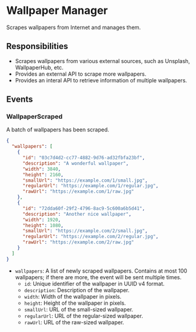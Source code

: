 # Wallpaper Manager

Scrapes wallpapers from Internet and manages them.

## Responsibilities

- Scrapes wallpapers from various external sources, such as Unsplash, WallpaperHub, etc.
- Provides an external API to scrape more wallpapers.
- Provides an interal API to retrieve information of multiple wallpapers.

## Events

### WallpaperScraped

A batch of wallpapers has been scraped.

```json
{
  "wallpapers": [
    {
      "id": "03c7d4d2-cc77-4882-9d76-ad32fbfa23bf",
      "description": "A wonderful wallpaper",
      "width": 3840,
      "height": 2160,
      "smallUrl": "https://example.com/1/small.jpg",
      "regularUrl": "https://example.com/1/regular.jpg",
      "rawUrl": "https://example.com/1/raw.jpg"
    },
    {
      "id": "72dda60f-29f2-4796-8ac9-5c600a6b5d41",
      "description": "Another nice wallpaper",
      "width": 1920,
      "height": 1080,
      "smallUrl": "https://example.com/2/small.jpg",
      "regularUrl": "https://example.com/2/regular.jpg",
      "rawUrl": "https://example.com/2/raw.jpg"
    }
  ]
}
```

- `wallpapers`: A list of newly scraped wallpapers. Contains at most 100 wallpapers; if there are more, the event will be sent multiple times.
  - `id`: Unique identifier of the wallpaper in UUID v4 format.
  - `description`: Description of the wallpaper.
  - `width`: Width of the wallpaper in pixels.
  - `height`: Height of the wallpaper in pixels.
  - `smallUrl`: URL of the small-sized wallpaper.
  - `regularUrl`: URL of the regular-sized wallpaper.
  - `rawUrl`: URL of the raw-sized wallpaper.
